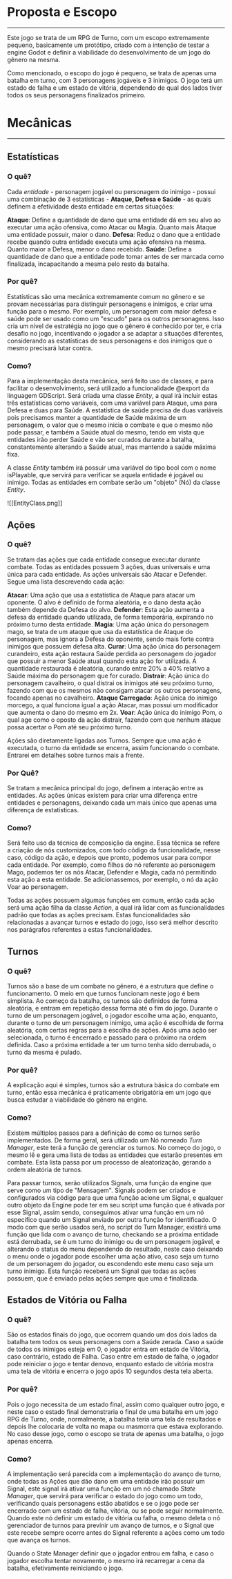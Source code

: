 # Proposta e Escopo
--- 
Este jogo se trata de um RPG de Turno, com um escopo extremamente pequeno, basicamente um protótipo, criado com a intenção de testar a engine Godot e definir a viabilidade do desenvolvimento de um jogo do gênero na mesma.

Como mencionado, o escopo do jogo é pequeno, se trata de apenas uma batalha em turno, com 3 personagens jogáveis e 3 inimigos. O jogo terá um estado de falha e um estado de vitória, dependendo de qual dos lados tiver todos os seus personagens finalizados primeiro.

# Mecânicas
---
## Estatísticas
### O quê?
Cada *entidade* - personagem jogável ou personagem do inimigo - possui uma combinação de 3 estatísticas - **Ataque, Defesa e Saúde** - as quais definem a efetividade desta entidade em certas situações:

**Ataque**: Define a quantidade de dano que uma entidade dá em seu alvo ao executar uma ação ofensiva, como Atacar ou Magia. Quanto mais Ataque uma entidade possuir, maior o dano.
**Defesa**: Reduz o dano que a entidade recebe quando outra entidade executa uma ação ofensiva na mesma. Quanto maior a Defesa, menor o dano recebido.
**Saúde**: Define a quantidade de dano que a entidade pode tomar antes de ser marcada como finalizada, incapacitando a mesma pelo resto da batalha.
### Por quê?
Estatísticas são uma mecânica extremamente comum no gênero e se provam necessárias para distinguir personagens e inimigos, e criar uma função para o mesmo. Por exemplo, um personagem com maior defesa e saúde pode ser usado como um "escudo" para os outros personagens. Isso cria um nível de estratégia no jogo que o gênero é conhecido por ter, e cria desafio no jogo, incentivando o jogador a se adaptar a situações diferentes, considerando as estatísticas de seus personagens e dos inimigos que o mesmo precisará lutar contra.
### Como?
Para a implementação desta mecânica, será feito uso de classes, e para facilitar o desenvolvimento, será utilizado a funcionalidade @export da linguagem GDScript. Será criada uma classe *Entity*, a qual irá incluir estas três estatísticas como variáveis, com uma variável para Ataque, uma para Defesa e duas para Saúde. A estatística de saúde precisa de duas variáveis pois precisamos manter a quantidade de Saúde máxima de um personagem, o valor que o mesmo inicia o combate e que o mesmo não pode passar, e também a Saúde atual do mesmo, tendo em vista que entidades irão perder Saúde e vão ser curados durante a batalha, constantemente alterando a Saúde atual, mas mantendo a saúde máxima fixa.

A classe *Entity* também irá possuir uma variável do tipo bool com o nome isPlayable, que servirá para verificar se aquela entidade é jogável ou inimigo. Todas as entidades em combate serão um "objeto" (Nó) da classe *Entity*.

![[EntityClass.png]]

## Ações
### O quê?
Se tratam das ações que cada entidade consegue executar durante combate. Todas as entidades possuem 3 ações, duas universais e uma única para cada entidade. As ações universais são Atacar e Defender. Segue uma lista descrevendo cada ação:

**Atacar**: Uma ação que usa a estatística de Ataque para atacar um oponente. O alvo é definido de forma aleatória, e o dano desta ação também depende da Defesa do alvo.
**Defender**: Esta ação aumenta a defesa da entidade quando utilizada, de forma temporária, expirando no próximo turno desta entidade.
**Magia**: Uma ação única do personagem mago, se trata de um ataque que usa da estatística de Ataque do personagem, mas ignora a Defesa do oponente, sendo mais forte contra inimigos que possuem defesa alta.
**Curar**: Uma ação única do personagem curandeiro, esta ação restaura Saúde perdida ao personagem do jogador que possuir a menor Saúde atual quando esta ação for utilizada. A quantidade restaurada é aleatória, curando entre 20% a 40% relativo a Saúde máxima do personagem que for curado.
**Distrair**: Ação única do personagem cavalheiro, o qual distrai os inimigos até seu próximo turno, fazendo com que os mesmos não consigam atacar os outros personagens, focando apenas no cavalheiro.
**Ataque Carregado**: Ação única do inimigo morcego, a qual funciona igual a ação Atacar, mas possui um modificador que aumenta o dano do mesmo em 2x.
**Voar**: Ação única do inimigo Pom, o qual age como o oposto da ação distrair, fazendo com que nenhum ataque possa acertar o Pom até seu próximo turno. 

Ações são diretamente ligadas aos Turnos. Sempre que uma ação é executada, o turno da entidade se encerra, assim funcionando o combate. Entrarei em detalhes sobre turnos mais a frente.
### Por Quê?
Se tratam a mecânica principal do jogo, definem a interação entre as entidades. As ações únicas existem para criar uma diferença entre entidades e personagens, deixando cada um mais único que apenas uma diferença de estatísticas.
### Como?
Será feito uso da técnica de composição da engine. Essa técnica se refere a criação de nós customizados, com todo código da funcionalidade, nesse caso, código da ação, e depois que pronto, podemos usar para compor cada entidade. Por exemplo, como filhos do nó referente ao personagem Mago, podemos ter os nós Atacar, Defender e Magia, cada nó permitindo esta ação a esta entidade. Se adicionassemos, por exemplo, o nó da ação Voar ao personagem.

Todas as ações possuem algumas funções em comum, então cada ação será uma ação filha da classe *Action*, a qual irá lidar com as funcionalidades padrão que todas as ações precisam. Estas funcionalidades são relacionadas a avançar turnos e estado do jogo, isso será melhor descrito nos parágrafos referentes a estas funcionalidades.

## Turnos
### O quê?
Turnos são a base de um combate no gênero, é a estrutura que define o funcionamento. O meio em que turnos funcionam neste jogo é bem simplista. Ao começo da batalha, os turnos são definidos de forma aleatória, e entram em repetição dessa forma até o fim do jogo. Durante o turno de um personagem jogável, o jogador escolhe uma ação, enquanto, durante o turno de um personagem inimigo, uma ação é escolhida de forma aleatória, com certas regras para a escolha de ações. Após uma ação ser selecionada, o turno é encerrado e passado para o próximo na ordem definida. Caso a próxima entidade a ter um turno tenha sido derrubada, o turno da mesma é pulado.
### Por quê?
A explicação aqui é simples, turnos são a estrutura básica do combate em turno, então essa mecânica é praticamente obrigatória em um jogo que busca estudar a viabilidade do gênero na engine.
### Como?
Existem múltiplos passos para a definição de como os turnos serão implementados. De forma geral, será utilizado um Nó nomeado *Turn Manager*, este terá a função de gerenciar os turnos. No começo do jogo, o mesmo lê e gera uma lista de todas as entidades que estarão presentes em combate. Esta lista passa por um processo de aleatorização, gerando a ordem aleatória de turnos.

Para passar turnos, serão utilizados Signals, uma função da engine que serve como um tipo de "Mensagem". Signals podem ser criados e configurados via código para que uma função acione um Signal, e qualquer outro objeto da Engine pode ter em seu script uma função que é ativada por esse Signal, assim sendo, conseguimos ativar uma função em um nó específico quando um Signal enviado por outra função for identificado. O modo com que serão usados será, no script do Turn Manager, existirá uma função que lida com o avanço de turno, checkando se a próxima entidade está derrubada, se é um turno do inimigo ou de um personagem jogável, e alterando o status do menu dependendo do resultado, neste caso deixando o menu onde o jogador pode escolher uma ação ativo, caso seja um turno de um personagem do jogador, ou escondendo este menu caso seja um turno inimigo. Esta função receberá um Signal que todas as ações possuem, que é enviado pelas ações sempre que uma é finalizada.

## Estados de Vitória ou Falha
### O quê?
São os estados finais do jogo, que ocorrem quando um dos dois lados da batalha tem todos os seus personagens com a Saúde zerada. Caso a saúde de todos os inimigos esteja em 0, o jogador entra em estado de Vitória, caso contrário, estado de Falha. Caso entre em estado de falha, o jogador pode reiniciar o jogo e tentar denovo, enquanto estado de vitória mostra uma tela de vitória e encerra o jogo após 10 segundos desta tela aberta.
### Por quê?
Pois o jogo necessita de um estado final, assim como qualquer outro jogo, e neste caso o estado final demonstraria o final de uma batalha em um jogo RPG de Turno, onde, normalmente, a batalha teria uma tela de resultados e depois lhe colocaria de volta no mapa ou masmorra que estava explorando. No caso desse jogo, como o escopo se trata de apenas uma batalha, o jogo apenas encerra.
### Como?
A implementação será parecida com a implementação do avanço de turno, onde todas as Ações que dão dano em uma entidade irão possuir um Signal, este signal irá ativar uma função em um nó chamado *State Manager*, que servirá para verificar o estado do jogo como um todo, verificando quais personagens estão abatidos e se o jogo pode ser encerrado com um estado de falha, vitória, ou se pode seguir normalmente. Quando este nó definir um estado de vitória ou falha, o mesmo deleta o nó gerenciador de turnos para previnir um avanço de turnos, e o Signal que este recebe sempre ocorre antes do Signal referente a ações como um todo que avança os turnos.

Quando o State Manager definir que o jogador entrou em falha, e caso o jogador escolha tentar novamente, o mesmo irá recarregar a cena da batalha, efetivamente reiniciando o jogo.